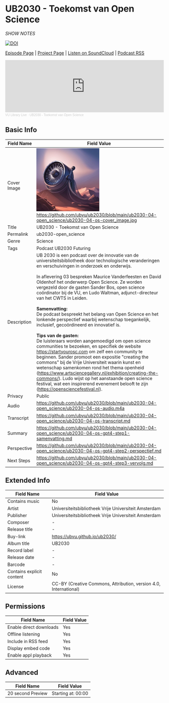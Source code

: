 # UB2030 - Toekomst van Open Science
*SHOW NOTES*

[![DOI](https://zenodo.org/badge/679753673.svg)](https://zenodo.org/doi/10.5281/zenodo.10666049)

[Episode Page](https://ubvu.github.io/ub2030/ub2030-04-open_science) | [Project Page](https://ubvu.github.io/ub2030/) | [Listen on SoundCloud](https://soundcloud.com/vu-library-live/sets/ub2030-the-future-of-research-libraries) | [Podcast RSS](https://feeds.soundcloud.com/users/soundcloud:users:527805591/sounds.rss)

<iframe width="100%" height="166" scrolling="no" frameborder="no" allow="autoplay" src="https://w.soundcloud.com/player/?url=https%3A//api.soundcloud.com/tracks/1667528274&color=%230077b3&auto_play=false&hide_related=false&show_comments=true&show_user=true&show_reposts=false&show_teaser=true"></iframe><div style="font-size: 10px; color: #cccccc;line-break: anywhere;word-break: normal;overflow: hidden;white-space: nowrap;text-overflow: ellipsis; font-family: Interstate,Lucida Grande,Lucida Sans Unicode,Lucida Sans,Garuda,Verdana,Tahoma,sans-serif;font-weight: 100;"><a href="https://soundcloud.com/vu-library-live" title="VU Library Live" target="_blank" style="color: #cccccc; text-decoration: none;">VU Library Live</a> · <a href="https://soundcloud.com/vu-library-live/ub2030-open_science" title="UB2030 - Toekomst van Open Science" target="_blank" style="color: #cccccc; text-decoration: none;">UB2030 - Toekomst van Open Science</a></div>

## Basic Info

Field Name       | Field Value    
---|---
Cover Image            |  <img src="ub2030-04-os-cover_image.jpg" alt="cover image" style="width:200px;height:auto;"> <br/> https://github.com/ubvu/ub2030/blob/main/ub2030-04-open_science/ub2030-04-os-cover_image.jpg
Title            | UB2030 - Toekomst van Open Science
Permalink        | ub2030-open_science
Genre            | Science
Tags             | Podcast UB2030 Futuring
Description      | UB 2030 is een podcast over de innovatie van de universiteitsbibliotheek door technologische veranderingen en verschuivingen in onderzoek en onderwijs. <br/><br/>  In aflevering 03 bespreken Maurice Vanderfeesten en David Oldenhof het onderwerp Open Science. Ze worden vergezeld door de  gasten Sander Bos, open science coördinator bij de VU, en Ludo Waltman, adjunct-directeur van het CWTS in Leiden.  <br/><br/>  **Samenvatting:**<br/>  De podcast bespreekt het belang van Open Science en het lonkende perspectief waarbij wetenschap toegankelijk, inclusief, gecoördineerd en innovatief is. <br/><br/>  **Tips van de gasten:**<br/>  De luisteraars worden aangemoedigd om open science communities te bezoeken, en specifiek de website https://startyourosc.com om zelf een community te beginnen. Sander promoot een expositie "creating the commons" bij de Vrije Universiteit waarin kunst en wetenschap samenkomen rond het thema openheid (https://www.artsciencegallery.nl/exhibition/creating-the-commons/).  Ludo wijst op het aanstaande open science festival, wat een inspirerend evenement belooft te zijn (https://opensciencefestival.nl).
Privacy          | Public
Audio            | <https://github.com/ubvu/ub2030/blob/main/ub2030-04-open_science/ub2030-04-os-audio.m4a>
Transcript       | <https://github.com/ubvu/ub2030/blob/main/ub2030-04-open_science/ub2030-04-os-transcript.md>
Summary          | <https://github.com/ubvu/ub2030/blob/main/ub2030-04-open_science/ub2030-04-os-gpt4-step1-samenvatting.md>
Perspective      | <https://github.com/ubvu/ub2030/blob/main/ub2030-04-open_science/ub2030-04-os-gpt4-step2-perspectief.md>
Next Steps       | <https://github.com/ubvu/ub2030/blob/main/ub2030-04-open_science/ub2030-04-os-gpt4-step3-vervolg.md>


## Extended Info

  Field Name                 | Field Value 
  --------------------------  | -------------------------------------------------------------------
  Contains music              | No
  Artist                      | Universiteitsbibliotheek Vrije Universiteit Amsterdam
  Publisher                   | Universiteitsbibliotheek Vrije Universiteit Amsterdam
  Composer                    | \-
  Release title               | \-
  Buy-link                    | <https://ubvu.github.io/ub2030/>
  Album title                 | UB2030
  Record label                | \-
  Release date                | \-
  Barcode                     | \-
  Contains explicit content   | No
  License                     | CC-BY (Creative Commons, Attribution, version 4.0, International)

## Permissions


  Field Name               | Field Value
  -------------------------| -------------
  Enable direct downloads  | Yes
  Offline listening        | Yes
  Include in RSS feed      | Yes
  Display embed code       | Yes
  Enable appl playback     | Yes
                            

## Advanced


  Field Name         | Field Value
  -------------------| --------------------
  20 second Preview  | Starting at: 00:00